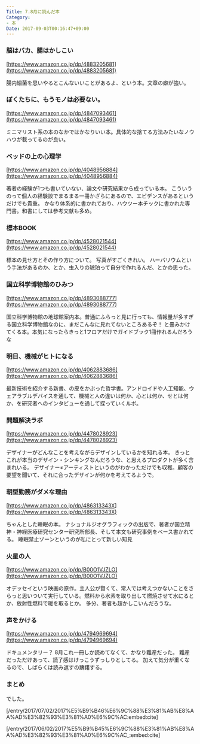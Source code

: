 ```yaml
---
Title: 7.8月に読んだ本
Category:
- 本
Date: 2017-09-03T00:16:47+09:00
---
```


### 脳はバカ、腸はかしこい


[https://www.amazon.co.jp/dp/4883205681](https://www.amazon.co.jp/dp/4883205681)



腸内細菌を思いやるとこんないいことがあるよ、という本。文章の癖が強い。


### ぼくたちに、もうモノは必要ない。


[https://www.amazon.co.jp/dp/4847093461](https://www.amazon.co.jp/dp/4847093461)



ミニマリスト系の本のなかではかなりいい本。具体的な捨てる方法みたいなノウハウが載ってるのが良い。


### ベッドの上の心理学


[https://www.amazon.co.jp/dp/4048956884](https://www.amazon.co.jp/dp/4048956884)


著者の経験が1つも書いていない、論文や研究結果から成っている本。
こういうのって個人の経験談でまるまる一冊かざらにあるので、エビデンスがあるというだけでも貴重。
かなり体系的に書かれており、ハウツー本チックに書かれた専門書。和書にしては参考文献も多め。


### 標本BOOK

[https://www.amazon.co.jp/dp/4528021544](https://www.amazon.co.jp/dp/4528021544)


標本の見せ方とその作り方について。
写真がすごくきれい。
ハーバリウムという手法があるのか、とか、虫入りの琥珀って自分で作れるんだ、とかの思った。


### 国立科学博物館のひみつ

[https://www.amazon.co.jp/dp/4893088777](https://www.amazon.co.jp/dp/4893088777)


国立科学博物館の地球館案内本。普通にふらっと見に行っても、情報量が多すぎる国立科学博物館なのに、まだこんなに見れてないところあるぞ！ と畳みかけてくる本。本気になったらきっと1フロアだけでガイドブック1冊作れるんだろうな


### 明日、機械がヒトになる

[https://www.amazon.co.jp/dp/4062883686](https://www.amazon.co.jp/dp/4062883686)


最新技術を紹介する新書、の皮をかぶった哲学書。アンドロイドや人工知能、ウェアラブルデバイスを通して、機械と人の違いは何か、心とは何か、せとは何か、を研究者へのインタビューを通して探っていくルポ。


### 問題解決ラボ

[https://www.amazon.co.jp/dp/4478028923](https://www.amazon.co.jp/dp/4478028923)


デザイナーがどんなことを考えながらデザインしているかを知れる本。
きっとこれが本当のデザイン・シンキングなんだろうな、と思えるプロダクトが多く含まれいる。
デザイナー≠アーティストというのがわかっただけでも収穫。顧客の要望を聞いて、それに合ったデザインが何かを考えてるようで。


### 朝型勤務がダメな理由

[https://www.amazon.co.jp/dp/486313343X](https://www.amazon.co.jp/dp/486313343X)


ちゃんとした睡眠の本。
ナショナルジオグラフィックの出版で、著者が国立精神・神経医療研究センター研究所部長、そして本文も研究事例をベース書かれてる。
睡眠禁止ゾーンというのが私にとって新しい知見


### 火星の人

[https://www.amazon.co.jp/dp/B00O1VJZLO](https://www.amazon.co.jp/dp/B00O1VJZLO)


オデッセイという映画の原作。主人公が賢くて、常人では考えつかないことをさらっと思いついて実行している。燃料から水素を取り出して燃焼させて水にるとか、放射性燃料で暖を取るとか。
多分、著者も超かしこいんだろうな。

### 声をかける

[https://www.amazon.co.jp/dp/4794969694](https://www.amazon.co.jp/dp/4794969694)


ドキュメンタリー？ 
8月これ一冊しか読めてなくて、かなり難産だった。
難産だっただけあって、読了感はけっこうずっしりとしてる。
加えて気分が重くなるので、しばらくは読み返すの躊躇する。


### まとめ

でした。

[/entry/2017/07/02/2017%E5%B9%B46%E6%9C%88%E3%81%AB%E8%AA%AD%E3%82%93%E3%81%A0%E6%9C%AC:embed:cite]

[/entry/2017/06/02/2017%E5%B9%B45%E6%9C%88%E3%81%AB%E8%AA%AD%E3%82%93%E3%81%A0%E6%9C%AC_:embed:cite]

